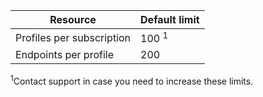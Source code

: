| Resource | Default limit |
| --- | --- |
| Profiles per subscription |100 <sup>1</sup> |
| Endpoints per profile |200 |

<sup>1</sup>Contact support in case you need to increase these limits.

